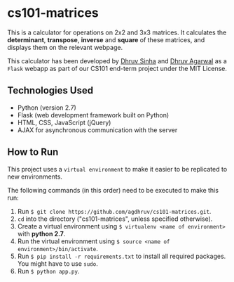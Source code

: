 # cs101-matrices

This is a calculator for operations on 2x2 and 3x3 matrices. It calculates the **determinant**, **transpose**, **inverse** and **square** of these matrices, and displays them on the relevant webpage.

This calculator has been developed by [Dhruv Sinha](https://github.com/dhruvsinha) and [Dhruv Agarwal](https://github.com/agdhruv) as a `Flask` webapp as part of our CS101 end-term project under the MIT License.


## Technologies Used

* Python (version 2.7)
* Flask (web development framework built on Python)
* HTML, CSS, JavaScript (jQuery)
* AJAX for asynchronous communication with the server


## How to Run

This project uses a `virtual environment` to make it easier to be replicated to new environments.

The following commands (in this order) need to be executed to make this run:

1. Run `$ git clone https://github.com/agdhruv/cs101-matrices.git`.
2. `cd` into the directory ("cs101-matrices", unless specified otherwise).
3. Create a virtual environment using `$ virtualenv <name of environment>` with **python 2.7**.
4. Run the virtual environment using `$ source <name of environment>/bin/activate`.
5. Run `$ pip install -r requirements.txt` to install all required packages. You might have to use `sudo`.
6. Run `$ python app.py`.